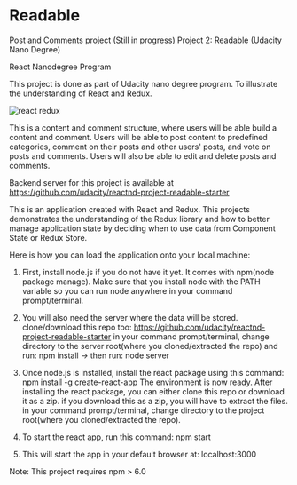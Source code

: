# Readable
Post and Comments project (Still in progress)
Project 2: Readable (Udacity Nano Degree)

React Nanodegree Program

This project is done as part of Udacity nano degree program. To illustrate the understanding of React and Redux. 

![react redux](https://user-images.githubusercontent.com/1925970/34735371-3ac0e5be-f595-11e7-8106-6937cc81748c.png)

This is a content and comment structure, where users will be able build a content and comment. 
Users will be able to post content to predefined categories, comment on their posts and other users' posts,
and vote on posts and comments. Users will also be able to edit and delete posts and comments.

Backend server for this project is available at https://github.com/udacity/reactnd-project-readable-starter

This is an application created with React and Redux. This projects demonstrates the understanding of the Redux library and how to better manage application state by deciding when to use data from Component State or Redux Store.

Here is how you can load the application onto your local machine:

1. First, install node.js if you do not have it yet. It comes with npm(node package manage). Make sure that you install node with the PATH variable so you can run node anywhere in your command prompt/terminal.

2. You will also need the server where the data will be stored. clone/download this repo too: https://github.com/udacity/reactnd-project-readable-starter
in your command prompt/terminal, change directory to the server root(where you cloned/extracted the repo) and run: npm install -> then run: node server

3. Once node.js is installed, install the react package using this command: npm install -g create-react-app
The environment is now ready. After installing the react package, you can either clone this repo or download it as a zip. if you download this as a zip, you will have to extract the files. in your command prompt/terminal, change directory to the project root(where you cloned/extracted the repo).

4. To start the react app, run this command: npm start

5. This will start the app in your default browser at: localhost:3000

Note: This project requires npm > 6.0
